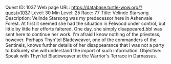Quest ID: 1037
Web page URL: https://database.turtle-wow.org/?quest=1037
Level: 30
Min Level: 25
Race: 77
Title: Velinde Starsong
Description: Velinde Starsong was my predecessor here in Ashenvale Forest. At first it seemed she had the situation in Felwood under control, but little by little her efforts faltered. One day, she simply disappeared.$b$bI was sent here to continue her work. I'm afraid I know nothing of the priestess, however. Perhaps Thyn'tel Bladeweaver, one of the commanders of the Sentinels, knows further details of her disappearance that I was not a party to.$b$bSurely she will understand the import of such information.
Objective: Speak with Thyn'tel Bladeweaver at the Warrior's Terrace in Darnassus.
